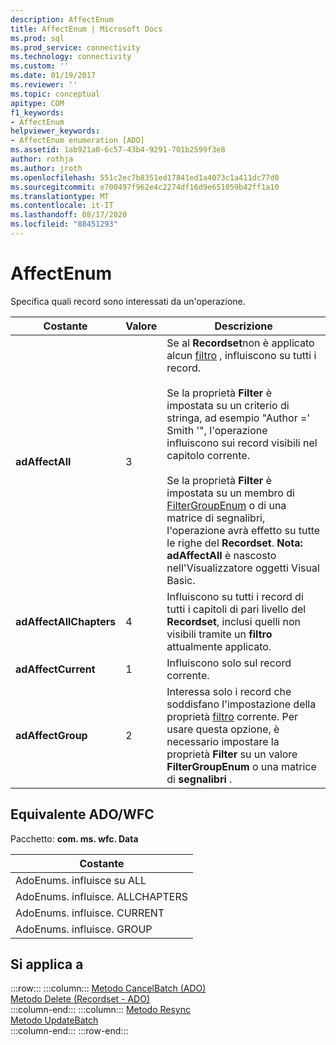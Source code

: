 ```yaml
---
description: AffectEnum
title: AffectEnum | Microsoft Docs
ms.prod: sql
ms.prod_service: connectivity
ms.technology: connectivity
ms.custom: ''
ms.date: 01/19/2017
ms.reviewer: ''
ms.topic: conceptual
apitype: COM
f1_keywords:
- AffectEnum
helpviewer_keywords:
- AffectEnum enumeration [ADO]
ms.assetid: 1ab921a0-6c57-43b4-9291-701b2599f3e8
author: rothja
ms.author: jroth
ms.openlocfilehash: 551c2ec7b8351ed17841ed1a4073c1a411dc77d0
ms.sourcegitcommit: e700497f962e4c2274df16d9e651059b42ff1a10
ms.translationtype: MT
ms.contentlocale: it-IT
ms.lasthandoff: 08/17/2020
ms.locfileid: "88451293"
---
```

# <a name="affectenum"></a>AffectEnum
Specifica quali record sono interessati da un'operazione.  
  
|Costante|Valore|Descrizione|  
|--------------|-----------|-----------------|  
|**adAffectAll**|3|Se al **Recordset**non è applicato alcun [filtro](../../../ado/reference/ado-api/filter-property.md) , influiscono su tutti i record.<br /><br /> Se la proprietà **Filter** è impostata su un criterio di stringa, ad esempio "Author =' Smith '", l'operazione influiscono sui record visibili nel capitolo corrente.<br /><br /> Se la proprietà **Filter** è impostata su un membro di [FilterGroupEnum](../../../ado/reference/ado-api/filtergroupenum.md) o di una matrice di segnalibri, l'operazione avrà effetto su tutte le righe del **Recordset**. **Nota: adAffectAll** è nascosto nell'Visualizzatore oggetti Visual Basic.|  
|**adAffectAllChapters**|4|Influiscono su tutti i record di tutti i capitoli di pari livello del **Recordset**, inclusi quelli non visibili tramite un **filtro** attualmente applicato.|  
|**adAffectCurrent**|1|Influiscono solo sul record corrente.|  
|**adAffectGroup**|2|Interessa solo i record che soddisfano l'impostazione della proprietà [filtro](../../../ado/reference/ado-api/filter-property.md) corrente. Per usare questa opzione, è necessario impostare la proprietà **Filter** su un valore **FilterGroupEnum** o una matrice di **segnalibri** .|  
  
## <a name="adowfc-equivalent"></a>Equivalente ADO/WFC  
 Pacchetto: **com. ms. wfc. Data**  
  
|Costante|  
|--------------|  
|AdoEnums. influisce su ALL|  
|AdoEnums. influisce. ALLCHAPTERS|  
|AdoEnums. influisce. CURRENT|  
|AdoEnums. influisce. GROUP|  
  
## <a name="applies-to"></a>Si applica a  

:::row:::
    :::column:::
        [Metodo CancelBatch (ADO)](../../../ado/reference/ado-api/cancelbatch-method-ado.md)  
        [Metodo Delete (Recordset - ADO)](../../../ado/reference/ado-api/delete-method-ado-recordset.md)  
    :::column-end:::
    :::column:::
        [Metodo Resync](../../../ado/reference/ado-api/resync-method.md)  
        [Metodo UpdateBatch](../../../ado/reference/ado-api/updatebatch-method.md)  
    :::column-end:::
:::row-end:::
